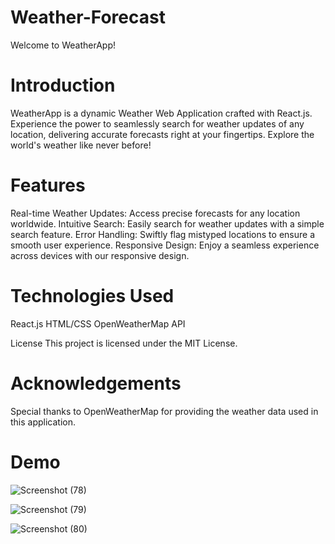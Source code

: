 # Weather-Forecast

Welcome to WeatherApp!

# Introduction
WeatherApp is a dynamic Weather Web Application crafted with React.js. Experience the power to seamlessly search for weather updates of any location, delivering accurate forecasts right at your fingertips. Explore the world's weather like never before!

# Features
Real-time Weather Updates: Access precise forecasts for any location worldwide.
Intuitive Search: Easily search for weather updates with a simple search feature.
Error Handling: Swiftly flag mistyped locations to ensure a smooth user experience.
Responsive Design: Enjoy a seamless experience across devices with our responsive design.

# Technologies Used
React.js
HTML/CSS
OpenWeatherMap API

License
This project is licensed under the MIT License.

# Acknowledgements
Special thanks to OpenWeatherMap for providing the weather data used in this application.

# Demo
![Screenshot (78)](https://github.com/sharvari-mangale/Weather-Forecast/assets/88763391/fe004314-6b4c-4445-91e1-060540343e49)


![Screenshot (79)](https://github.com/sharvari-mangale/Weather-Forecast/assets/88763391/3e109f57-c95f-4396-8005-62f6d6adda7d)


![Screenshot (80)](https://github.com/sharvari-mangale/Weather-Forecast/assets/88763391/17d8ea5c-afc6-4f2d-9823-cc2a30f13ed8)

